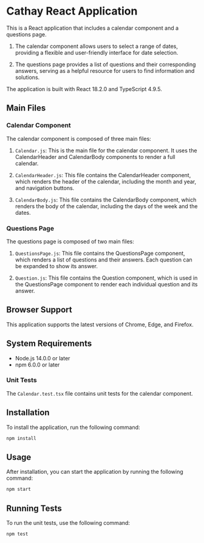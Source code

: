 # Cathay React Application

This is a React application that includes a calendar component and a questions page.

1. The calendar component allows users to select a range of dates, providing a flexible and user-friendly interface for date selection.

2. The questions page provides a list of questions and their corresponding answers, serving as a helpful resource for users to find information and solutions.

The application is built with React 18.2.0 and TypeScript 4.9.5.

## Main Files

### Calendar Component

The calendar component is composed of three main files:

1. `Calendar.js`: This is the main file for the calendar component. It uses the CalendarHeader and CalendarBody components to render a full calendar.

2. `CalendarHeader.js`: This file contains the CalendarHeader component, which renders the header of the calendar, including the month and year, and navigation buttons.

3. `CalendarBody.js`: This file contains the CalendarBody component, which renders the body of the calendar, including the days of the week and the dates.

### Questions Page

The questions page is composed of two main files:

1. `QuestionsPage.js`: This file contains the QuestionsPage component, which renders a list of questions and their answers. Each question can be expanded to show its answer.

2. `Question.js`: This file contains the Question component, which is used in the QuestionsPage component to render each individual question and its answer.


## Browser Support

This application supports the latest versions of Chrome, Edge, and Firefox.

## System Requirements

- Node.js 14.0.0 or later
- npm 6.0.0 or later

### Unit Tests

The `Calendar.test.tsx` file contains unit tests for the calendar component.

## Installation

To install the application, run the following command:

```bash
npm install
```

## Usage

After installation, you can start the application by running the following command:

```bash
npm start
```

## Running Tests

To run the unit tests, use the following command:

```bash
npm test
```
